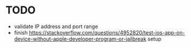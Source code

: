 
# TODO

- validate IP address and port range
- finish https://stackoverflow.com/questions/4952820/test-ios-app-on-device-without-apple-developer-program-or-jailbreak setup
